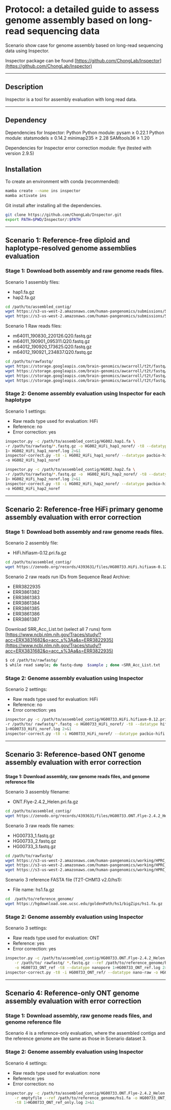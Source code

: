 # **Protocol: a detailed guide to assess genome assembly based on long-read sequencing data**
Scenario show case for genome assembly based on long-read sequencing data using Inspector. 

Inspector package can be found [https://github.com/ChongLab/Inspector](https://github.com/ChongLab/Inspector)

---
## **Description**
Inspector is a tool for assembly evaluation with long read data. 

---

## **Dependency**
Dependencies for Inspector:
Python
	Python module: pysam ≥ 0.22.1
	Python module: statsmodels ≥ 0.14.2
minimap235 ≥ 2.28
SAMtools36 ≥ 1.20


Dependencies for Inspector error correction module:
	flye (tested with version 2.9.5)

## **Installation**

To create an environment with conda (recommended):
```bash
mamba create --name ins inspector
mamba activate ins
```
Git install after installing all the dependencies.
```bash
git clone https://github.com/ChongLab/Inspector.git
export PATH=$PWD/Inspector/:$PATH
```

---

## **Scenario 1: Reference-free diploid and haplotype-resolved genome assemblies evaluation**

### **Stage 1: Download both assembly and raw genome reads files.**

Scenario 1 assembly files:

- hap1.fa.gz
- hap2.fa.gz

```bash
cd /path/to/assembled_contig/
wget https://s3-us-west-2.amazonaws.com/human-pangenomics/submissions/53FEE631-4264-4627-8FB6-09D7364F4D3B--ASM-COMP/HG002/assemblies/hifiasm_v0.19.5/hic/HG002.hap1.fa.gz
wget https://s3-us-west-2.amazonaws.com/human-pangenomics/submissions/53FEE631-4264-4627-8FB6-09D7364F4D3B--ASM-COMP/HG002/assemblies/hifiasm_v0.19.5/hic/HG002.hap2.fa.gz
```

Scenario 1 Raw reads files:

- m64011_190830_220126.Q20.fastq.gz
- m64011_190901_095311.Q20.fastq.gz
- m64012_190920_173625.Q20.fastq.gz
- m64012_190921_234837.Q20.fastq.gz

```bash
cd /path/to/rawfastq/
wget https://storage.googleapis.com/brain-genomics/awcarroll/t2t/fastq/q20/m64011_190830_220126.Q20.fastq.gz
wget https://storage.googleapis.com/brain-genomics/awcarroll/t2t/fastq/q20/m64011_190901_095311.Q20.fastq.gz
wget https://storage.googleapis.com/brain-genomics/awcarroll/t2t/fastq/q20/m64012_190920_173625.Q20.fastq.gz
wget https://storage.googleapis.com/brain-genomics/awcarroll/t2t/fastq/q20/m64012_190921_234837.Q20.fastq.gz
```

### **Stage 2: Genome assembly evaluation using Inspector for each haplotype**

Scenario 1 settings:

- Raw reads type used for evaluation: HiFi
- Reference: no
- Error correction: yes

```bash
inspector.py -c /path/to/assembled_contig/HG002.hap1.fa \
-r /path/to/rawfastq/*.fastq.gz -o HG002_HiFi_hap1_noref/ -t8 --datatype hifi \
1> HG002_HiFi_hap1_noref.log 2>&1
inspector-correct.py -t8 -i HG002_HiFi_hap1_noref/ --datatype pacbio-hifi \
-o HG002_HiFi_hap1_noref

inspector.py -c /path/to/assembled_contig/HG002.hap2.fa \
-r /path/to/rawfastq/*.fastq.gz -o  HG002_HiFi_hap2_noref/ -t8 --datatype hifi \
1> HG002_HiFi_hap2_noref.log 2>&1
inspector-correct.py -t8 -i HG002_HiFi_hap2_noref/ --datatype pacbio-hifi \
-o HG002_HiFi_hap2_noref
```

---

## **Scenario 2: Reference-free HiFi primary genome assembly evaluation with error correction**

### **Stage 1: Download both assembly and raw genome reads files.**

Scenario 2 assembly file:

- HiFi.hifiasm-0.12.pri.fa.gz

```bash
cd /path/to/assembled_contig/
wget https://zenodo.org/records/4393631/files/HG00733.HiFi.hifiasm-0.12.pri.fa.gz
```

Scenario 2 raw reads run IDs from Sequence Read Archive:

- ERR3822935
- ERR3861382
- ERR3861383
- ERR3861384
- ERR3861385
- ERR3861386
- ERR3861387

Download SRR_Acc_List.txt (select all 7 runs) form [https://www.ncbi.nlm.nih.gov/Traces/study/?acc=ERX3831682&o=acc_s%3Aa&s=ERR3822935](https://www.ncbi.nlm.nih.gov/Traces/study/?acc=ERX3831682&o=acc_s%3Aa&s=ERR3822935)

```bash
$ cd /path/to/rawfastq/
$ while read sample; do fastq-dump  $sample ; done <SRR_Acc_List.txt
```

### **Stage 2: Genome assembly evaluation using Inspector**

Scenario 2 settings:

- Raw reads type used for evaluation: HiFi
- Reference: no
- Error correction: yes

```bash
inspector.py -c /path/to/assembled_contig/HG00733.HiFi.hifiasm-0.12.pri.fa \
-r /path/to/ rawfastq/*.fastq -o HG00733_HiFi_noref/ -t8 --datatype hifi \
1>HG00733_HiFi_noref.log 2>&1
inspector-correct.py -t8 -i HG00733_HiFi_noref/ --datatype pacbio-hifi -o HG00733_HiFi_noref/
```

---

## **Scenario 3: Reference-based ONT genome assembly evaluation with error correction**

### 

**Stage 1: Download assembly, raw genome reads files, and genome reference file**

Scenario 3 assembly filename:

- ONT.Flye-2.4.2_Helen.pri.fa.gz

```bash
cd /path/to/assembled_contig/
wget https://zenodo.org/records/4393631/files/HG00733.ONT.Flye-2.4.2_Helen.pri.fa.gz

```

Scenario 3 raw reads file names:

- HG00733_1.fastq.gz
- HG00733_2.fastq.gz
- HG00733_3.fastq.gz

```bash
cd /path/to/rawfastq/
wget https://s3-us-west-2.amazonaws.com/human-pangenomics/working/HPRC_PLUS/HG00733/raw_data/nanopore/HG00733_1.fastq.gz
wget https://s3-us-west-2.amazonaws.com/human-pangenomics/working/HPRC_PLUS/HG00733/raw_data/nanopore/HG00733_2.fastq.gz 
wget https://s3-us-west-2.amazonaws.com/human-pangenomics/working/HPRC_PLUS/HG00733/raw_data/nanopore/HG00733_3.fastq.gz
```

Scenario 3 reference FASTA file (T2T-CHM13 v2.0/hs1):

- File name: hs1.fa.gz

```bash
cd  /path/to/reference_genome/
wget https://hgdownload.soe.ucsc.edu/goldenPath/hs1/bigZips/hs1.fa.gz
```

### **Stage 2: Genome assembly evaluation using Inspector**

Scenario 3 settings:

- Raw reads type used for evaluation: ONT
- Reference: yes
- Error correction: yes

```bash
inspector.py -c /path/to/assembled_contig/HG00733.ONT.Flye-2.4.2_Helen.pri.fa \
	-r /path/to/ rawfastq/ *.fastq.gz --ref /path/to/reference_genome/hs1.fa \
	-o HG00733_ONT_ref -t8 --datatype nanopore 1>HG00733_ONT_ref.log 2>&1
inspector-correct.py -t8 -i HG00733_ONT_ref/ --datatype nano-raw -o HG00733_ONT_ref/

```

---

## **Scenario 4: Reference-only ONT genome assembly evaluation with error correction**

### **Stage 1: Download assembly, raw genome reads files, and genome reference file**

Scenario 4 is a reference-only evaluation, where the assembled contigs and the reference genome are the same as those in Scenario dataset 3.

### **Stage 2: Genome assembly evaluation using Inspector**

Scenario 4 settings:

- Raw reads type used for evaluation: none
- Reference: yes
- Error correction: no

```bash
inspector.py -c /path/to/assembled_contig/HG00733.ONT.Flye-2.4.2_Helen.pri.fa \
	-r emptyfile --ref /path/to/reference_genome/hs1.fa -o HG00733_ONT_ref_only \
	-t8 1>HG00733_ONT_ref_only.log 2>&1

```